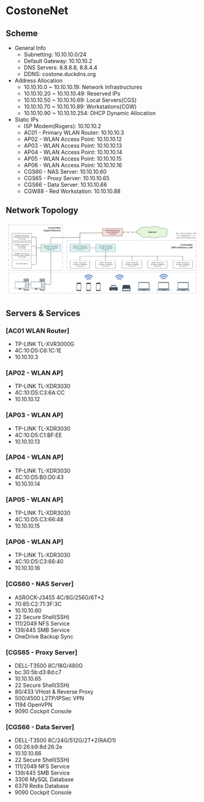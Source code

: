 # CostoneNet

## Scheme
- General Info
    - Subnetting: 10.10.10.0/24
    - Default Gateway: 10.10.10.2
    - DNS Servers: 8.8.8.8, 8.8.4.4
    - DDNS: costone.duckdns.org
- Address Allocation
    - 10.10.10.0 ~ 10.10.10.19: Network Infrastructures
    - 10.10.10.20 ~ 10.10.10.49: Reserved IPs
    - 10.10.10.50 ~ 10.10.10.69: Local Servers(CGS)
    - 10.10.10.70 ~ 10.10.10.89: Workstations(CGW)
    - 10.10.10.90 ~ 10.10.10.254: DHCP Dynamic Allocation
- Static IPs
    - ISP Modem(Rogers): 10.10.10.2
    - AC01 - Primary WLAN Router: 10.10.10.3
    - AP02 - WLAN Access Point: 10.10.10.12
    - AP03 - WLAN Access Point: 10.10.10.13
    - AP04 - WLAN Access Point: 10.10.10.14
    - AP05 - WLAN Access Point: 10.10.10.15
    - AP06 - WLAN Access Point: 10.10.10.16
    - CGS60 - NAS Server: 10.10.10.60
    - CGS65 - Proxy Server: 10.10.10.65
    - CGS66 - Data Server: 10.10.10.66
    - CGW88 - Red Workstation: 10.10.10.88

## Network Topology
![REIF STRUCTURE](img/CostoneNet-Topology.png)

## Servers & Services
### [AC01 WLAN Router]
- TP-LINK TL-XVR3000G
- 4C:10:D5:C6:1C:1E
- 10.10.10.3

### [AP02 - WLAN AP]
- TP-LINK TL-XDR3030
- 4C:10:D5:C3:6A:CC
- 10.10.10.12

### [AP03 - WLAN AP]
- TP-LINK TL-XDR3030
- 4C:10:D5:C1:BF:EE
- 10.10.10.13

### [AP04 - WLAN AP]
- TP-LINK TL-XDR3030
- 4C:10:D5:B0:D0:43
- 10.10.10.14

### [AP05 - WLAN AP]
- TP-LINK TL-XDR3030
- 4C:10:D5:C3:66:48
- 10.10.10.15

### [AP06 - WLAN AP]
- TP-LINK TL-XDR3030
- 4C:10:D5:C3:66:40
- 10.10.10.16

### [CGS60 - NAS Server]
- ASROCK-J3455 4C/8G/256G/6T*2
- 70:85:C2:71:3F:3C
- 10.10.10.60
- 22 Secure Shell(SSH)
- 111/2049 NFS Service
- 139/445 SMB Service
- OneDrive Backup Sync

### [CGS65 - Proxy Server]
- DELL-T3500 8C/18G/480G
- bc:30:5b:d3:8d:c7
- 10.10.10.65
- 22 Secure Shell(SSH)
- 80/433 VHost & Reverse Proxy
- 500/4500 L2TP/IPSec VPN
- 1194 OpenVPN
- 9090 Cockpit Console

### [CGS66 - Data Server]
- DELL-T3500 8C/24G/512G/2T*2(RAID1)
- 00:26:b9:8d:26:2e
- 10.10.10.66
- 22 Secure Shell(SSH)
- 111/2049 NFS Service
- 139/445 SMB Service
- 3306 MySQL Database
- 6379 Redis Database
- 9090 Cockpit Console